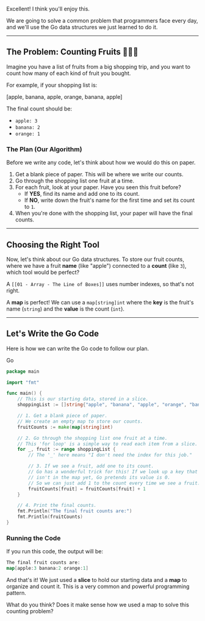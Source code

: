 Excellent! I think you'll enjoy this.

We are going to solve a common problem that programmers face every day, and we'll use the Go data structures we just learned to do it.

---

## The Problem: Counting Fruits 🍎🍌🍊

Imagine you have a list of fruits from a big shopping trip, and you want to count how many of each kind of fruit you bought.

For example, if your shopping list is:

[apple, banana, apple, orange, banana, apple]

The final count should be:

- `apple: 3`
- `banana: 2`
- `orange: 1`

### The Plan (Our Algorithm)

Before we write any code, let's think about how we would do this on paper.

1. Get a blank piece of paper. This will be where we write our counts.
2. Go through the shopping list one fruit at a time.
3. For each fruit, look at your paper. Have you seen this fruit before?
    - If **YES**, find its name and add one to its count.
    - If **NO**, write down the fruit's name for the first time and set its count to `1`.
4. When you're done with the shopping list, your paper will have the final counts.

---

## Choosing the Right Tool

Now, let's think about our Go data structures. To store our fruit counts, where we have a fruit **name** (like "apple") connected to a **count** (like `3`), which tool would be perfect?

A `[[01 - Array - The Line of Boxes]]` uses number indexes, so that's not right.

A **map** is perfect! We can use a `map[string]int` where the **key** is the fruit's name (`string`) and the **value** is the count (`int`).

---

## Let's Write the Go Code

Here is how we can write the Go code to follow our plan.

Go

```Go
package main

import "fmt"

func main() {
    // This is our starting data, stored in a slice.
    shoppingList := []string{"apple", "banana", "apple", "orange", "banana", "apple"}

    // 1. Get a blank piece of paper.
    // We create an empty map to store our counts.
    fruitCounts := make(map[string]int)

    // 2. Go through the shopping list one fruit at a time.
    // This 'for loop' is a simple way to read each item from a slice.
    for _, fruit := range shoppingList {
        // The '_' here means "I don't need the index for this job."

        // 3. If we see a fruit, add one to its count.
        // Go has a wonderful trick for this! If we look up a key that
        // isn't in the map yet, Go pretends its value is 0.
        // So we can just add 1 to the count every time we see a fruit.
        fruitCounts[fruit] = fruitCounts[fruit] + 1
    }

    // 4. Print the final counts.
    fmt.Println("The final fruit counts are:")
    fmt.Println(fruitCounts)
}
```

### Running the Code

If you run this code, the output will be:

```Go
The final fruit counts are:
map[apple:3 banana:2 orange:1]
```

And that's it! We just used a **slice** to hold our starting data and a **map** to organize and count it. This is a very common and powerful programming pattern.

What do you think? Does it make sense how we used a map to solve this counting problem?